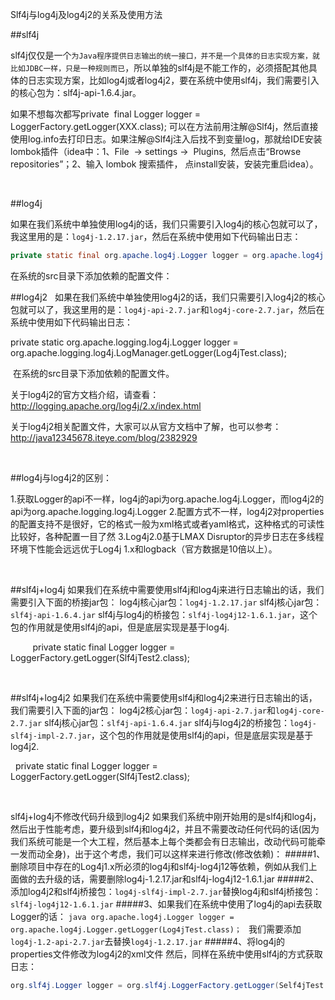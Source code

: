 Slf4j与log4j及log4j2的关系及使用方法

##slf4j

slf4j仅仅是一个```为Java程序提供日志输出的统一接口，并不是一个具体的日志实现方案，就比如JDBC一样，只是一种规则而已```，所以单独的slf4j是不能工作的，必须搭配其他具体的日志实现方案，比如log4j或者log4j2，要在系统中使用slf4j，我们需要引入的核心包为：slf4j-api-1.6.4.jar。

如果不想每次都写private  final Logger logger = LoggerFactory.getLogger(XXX.class); 可以在方法前用注解@Slf4j，然后直接使用log.info去打印日志。如果注解@Slf4j注入后找不到变量log，那就给IDE安装lombok插件（idea中：1、File  → settings →  Plugins,  然后点击“Browse repositories”；2、输入 lombok 搜索插件， 点install安装，安装完重启idea）。

 

##log4j

如果在我们系统中单独使用log4j的话，我们只需要引入log4j的核心包就可以了，我这里用的是：```log4j-1.2.17.jar```，然后在系统中使用如下代码输出日志：
```java
private static final org.apache.log4j.Logger logger = org.apache.log4j.Logger.getLogger(Log4jTest.class);
```
在系统的src目录下添加依赖的配置文件：
 

##log4j2
  如果在我们系统中单独使用log4j2的话，我们只需要引入log4j2的核心包就可以了，我这里用的是：```log4j-api-2.7.jar```和```log4j-core-2.7.jar```，然后在系统中使用如下代码输出日志：

private static org.apache.logging.log4j.Logger logger = org.apache.logging.log4j.LogManager.getLogger(Log4jTest.class);

 在系统的src目录下添加依赖的配置文件。

关于log4j2的官方文档介绍，请查看：http://logging.apache.org/log4j/2.x/index.html

关于log4j2相关配置文件，大家可以从官方文档中了解，也可以参考：http://java12345678.iteye.com/blog/2382929

 

##log4j与log4j2的区别：

1.获取Logger的api不一样，log4j的api为org.apache.log4j.Logger，而log4j2的api为org.apache.logging.log4j.Logger
2.配置方式不一样，log4j2对properties的配置支持不是很好，它的格式一般为xml格式或者yaml格式，这种格式的可读性比较好，各种配置一目了然
3.Log4j2.0基于LMAX Disruptor的异步日志在多线程环境下性能会远远优于Log4j 1.x和logback（官方数据是10倍以上）。

 

##slf4j+log4j
如果我们在系统中需要使用slf4j和log4j来进行日志输出的话，我们需要引入下面的桥接jar包：
log4j核心jar包：```log4j-1.2.17.jar```
slf4j核心jar包：```slf4j-api-1.6.4.jar```
slf4j与log4j的桥接包：```slf4j-log4j12-1.6.1.jar```，这个包的作用就是使用slf4j的api，但是底层实现是基于log4j.

         private static final Logger logger = LoggerFactory.getLogger(Slf4jTest2.class);

 

##slf4j+log4j2
如果我们在系统中需要使用slf4j和log4j2来进行日志输出的话，我们需要引入下面的jar包：
log4j2核心jar包：```log4j-api-2.7.jar```和```log4j-core-2.7.jar```
slf4j核心jar包：```slf4j-api-1.6.4.jar```
slf4j与log4j2的桥接包：```log4j-slf4j-impl-2.7.jar```，这个包的作用就是使用slf4j的api，但是底层实现是基于log4j2.

  private static final Logger logger = LoggerFactory.getLogger(Slf4jTest2.class);

 

slf4j+log4j不修改代码升级到log4j2
如果我们系统中刚开始用的是slf4j和log4j，然后出于性能考虑，要升级到slf4j和log4j2，并且不需要改动任何代码的话(因为我们系统可能是一个大工程，然后基本上每个类都会有日志输出，改动代码可能牵一发而动全身)，出于这个考虑，我们可以这样来进行修改(修改依赖)：
#####1、删除项目中存在的Log4j1.x所必须的log4j和slf4j-log4j12等依赖，例如从我们上面做的去升级的话，需要删除log4j-1.2.17.jar和slf4j-log4j12-1.6.1.jar
#####2、添加log4j2和slf4j桥接包：```log4j-slf4j-impl-2.7.jar```替换log4j和slf4j桥接包：```slf4j-log4j12-1.6.1.jar```
#####3、如果我们在系统中使用了log4j的api去获取Logger的话：
    ```java
    org.apache.log4j.Logger logger = org.apache.log4j.Logger.getLogger(Log4jTest.class)；
    ```
    我们需要添加```log4j-1.2-api-2.7.jar```去替换```log4j-1.2.17.jar```
#####4、将log4j的properties文件修改为log4j2的xml文件
然后，同样在系统中使用slf4j的方式获取日志：

```java
org.slf4j.Logger logger = org.slf4j.LoggerFactory.getLogger(Self4jTest.class);
```